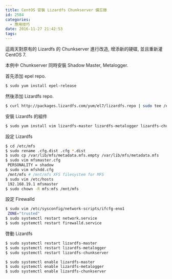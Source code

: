 ```yaml
---
title: CentOS 安裝 Lizardfs Chunkserver 備忘錄
id: 2584
categories:
  - 應用技巧
date: 2016-11-27 21:42:53
tags:
---
```


這兩天對原有的 Lizardfs 的 Chunkserver 進行改造, 增添新的硬碟, 並且重新灌 CentOS 7.

本例中 Chunkserver 同時安裝 Shadow Master, Metalogger.

首先添加 epel repo.

```bash
$ sudo yum install epel-release
```

<!--more-->

然後添加 Lizardfs repo.

```bash
$ curl http://packages.lizardfs.com/yum/el7/lizardfs.repo | sudo tee /etc/yum.repos.d/lizardfs.repo
```

安裝 Lizardfs 的組件

```bash
$ sudo yum install vim lizardfs-master lizardfs-metalogger lizardfs-chunkserver
```

設定 Lizardfs

```bash
$ cd /etc/mfs
$ sudo rename .cfg.dist .cfg *.dist
$ sudo cp /var/lib/mfs/metadata.mfs.empty /var/lib/mfs/metadata.mfs
$ sudo vim mfsmaster.cfg
 PERSONALITY = shadow
$ sudo vim mfshdd.cfg
 /mnt/mfs # /mnt/mfs XFS filesystem for MFS
$ sudo vim /etc/hosts
 192.168.19.1 mfsmaster
$ sudo chown -R mfs:mfs /mnt/mfs
```

設定 Firewalld

```bash
$ sudo vim /etc/sysconfig/network-scripts/ifcfg-eno1
 ZONE="trusted"
$ sudo systemctl restart network.service
$ sudo systemctl restart firewalld.service
```

啓動 Lizardfs

```bash
$ sudo systemctl restart lizardfs-master
$ sudo systemctl restart lizardfs-metalogger
$ sudo systemctl restart lizardfs-chunkserver

$ sudo systemctl enable lizardfs-master
$ sudo systemctl enable lizardfs-metalogger
$ sudo systemctl enable lizardfs-chunkserver
```
